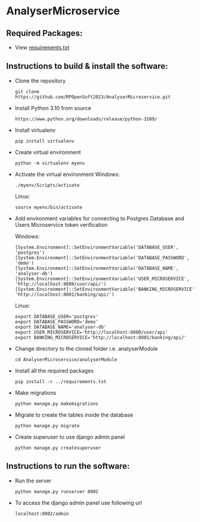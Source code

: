 ﻿# AnalyserMicroservice
## Required Packages:
- View [requirements.txt](https://github.com/RPOpenSoft2023/AnalyserMicroservice/blob/main/requirements.txt)

## Instructions to build & install the software:
- Clone the repository

  ```
  git clone https://github.com/RPOpenSoft2023/AnalyserMicroservice.git
  ```
- Install Python 3.10 from source

  ```
  https://www.python.org/downloads/release/python-3109/
  ```
- Install virtualenv

  ```
  pip install virtualenv
  ```
- Create virtual environment

  ```
  python -m virtualenv myenv
  ```
- Activate the virtual environment
  Windows:
  
  ```
  ./myenv/Scripts/activate
  ```
  Linux:
  
  ```
  source myenv/bin/activate
  ```
- Add environment variables for connecting to Postgres Database and Users Microservice token verification
  
  Windows:
  
  ```
  [System.Environment]::SetEnvironmentVariable('DATABASE_USER', 'postgres')
  [System.Environment]::SetEnvironmentVariable('DATABASE_PASSWORD', 'demo')
  [System.Environment]::SetEnvironmentVariable('DATABASE_NAME', 'analyser-db')
  [System.Environment]::SetEnvironmentVariable('USER_MICROSERVICE', 'http://localhost:8000/user/api/')
  [System.Environment]::SetEnvironmentVariable('BANKING_MICROSERVICE', 'http://localhost:8001/banking/api/')

  ```
  Linux:
  
  ```
  export DATABASE_USER='postgres'
  export DATABASE_PASSWORD='demo'
  export DATABASE_NAME='analyser-db'
  export USER_MICROSERVICE='http://localhost:8000/user/api'
  export BANKING_MICROSERVICE='http://localhost:8001/banking/api/'
  ```
- Change directory to the cloned folder i.e. analyserModule

  ```
  cd AnalyserMicroservice/analyserModule
  ```
- Install all the required packages

  ```
  pip install -r ../requirements.txt
  ```
- Make migrations

  ```
  python manage.py makemigrations
  ```
- Migrate to create the tables inside the database

  ```
  python manage.py migrate
  ```
- Create superuser to use django admin panel

  ```
  python manage.py createsuperuser
  ```
  
## Instructions to run the software:
- Run the server

  ```
  python manage.py runserver 8002
  ```
- To access the django admin panel use following url

  ```
  localhost:8002/admin
  ```
